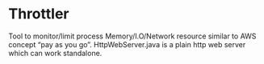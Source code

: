 # Throttler
Tool to monitor/limit process Memory/I.O/Network resource similar to AWS concept “pay as you go”.
HttpWebServer.java is a plain http web server which can work standalone.

